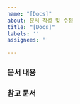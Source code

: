 ```yaml
---
name: "[Docs]"
about: 문서 작성 및 수정
title: "[Docs]"
labels: ''
assignees: ''

---
```


### 문서 내용


### 참고 문서
